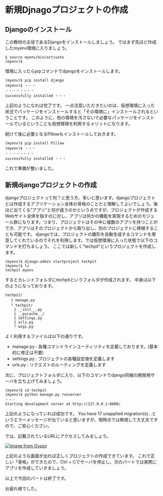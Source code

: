 # 新規Djnagoプロジェクトの作成

## Djangoのインストール
この教材の主役であるDjangoをインストールしましょう。
ではまず先ほど作成したmyenv環境に入りましょう。
```shell
$ source myenv/bin/activate
(myenv)$ 
```

環境に入ったらpipコマンドでdjangoをインストールします。
```shell
(myenv)$ pip install django
(myenv)$ ・・・
・・・・・・・・
successfully installed ・・・
```
上記のようになれば完了です。
一点注意いただきたいのは、仮想環境に入った状況でパッケージをインストールすると「その環境に」インストールされるということです。
このように、他の環境を汚さないで必要なパッケージをインストールでいるということも仮想環境を利用するメリットになります。

続けて後に必要となるPillowもインストールしておきます。
```shell
(myenv)$ pip install Pillow
(myenv)$ ・・・
・・・・・・・・
successfully installed ・・・
```
これで準備が整いました。

## 新規djangoプロジェクトの作成
djangoプロジェクトって何？と思う方、多いと思います。djangoプロジェクトとは作成するアプリケーション全体の骨格のことだと理解してよいでしょう。後ほど出てくる”アプリ”と何が違うのかという点ですが、プロジェクトが作成するWebサイト全体を指すのに対し、アプリは何かの機能を実現するためのモジュール群になります。つまり、プロジェクトはその中に複数のアプリを持つことができ、アプリはそのプロジェクトから取り出し、別のプロジェクトに移植することも可能です。
djangoでは、プロジェクトの雛形を自動生成するコマンドを用意してくれているのでそれを利用します。では仮想環境に入った状態で以下のコマンドを打ちましょう。
ここでは新しく"techpit"というプロジェクトを作成します。

```shell
(myenv)$ django-admin startproject techpit
(myenv)$ ls
techpit myenv
```
するとカレントフォルダにtechpitというフォルダが作成されます。
中身は以下のようになっております。
```
techpit/
　 ├ manage.py
　 └ techpit/
    ├ __init__.py
    ├ __pycache__/
    ├ settings.py
    ├ urls.py
    └ wsgi.py
```
よく利用するファイルは以下の通りです。
* manage.py : 各種コマンドラインユーティリティを定義しております。(基本的に修正は不要)
* settings.py : プロジェクトの各種設定値を定義します
* urls.py : リクエストのルーティングを定義します

次に、プロジェクトフォルダに入り、以下のコマンドでdjango同梱の開発用サーバを立ち上げてみましょう。
```shell
(myenv)$ cd techpit
(myenv)$ python manage.py runserver
・・・
Starting development server at http://127.0.0.1:8000/
```
上記のようになっていれば成功です。
You have 17 unapplied migration(s)...というエラーメッセージが出ていると思いますが、現時点では無視して大丈夫ですので、ご安心ください。

では、記載されているURLにアクセスしてみましょう。

[![Image from Gyazo](https://i.gyazo.com/145c3e4db239bc2ce39dbacd70694e7b.png)](https://gyazo.com/145c3e4db239bc2ce39dbacd70694e7b)

上記のような画面が出れば正しくプロジェクトの作成できています。
これで正しい「骨格」ができたので、Ctrl + Cでサーバを停止し、次のパートでは実際にアプリを作成していきましょう。

以上で今回のパートは終了です。

お疲れ様でした。